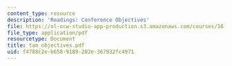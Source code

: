 ```yaml
---
content_type: resource
description: 'Readings: Conference Objectives'
file: https://ol-ocw-studio-app-production.s3.amazonaws.com/courses/16-891j-space-policy-seminar-spring-2003/f4788c2eb6589189202e367932fc4971_tam_objectives.pdf
file_type: application/pdf
resourcetype: Document
title: tam_objectives.pdf
uid: f4788c2e-b658-9189-202e-367932fc4971
---
```

